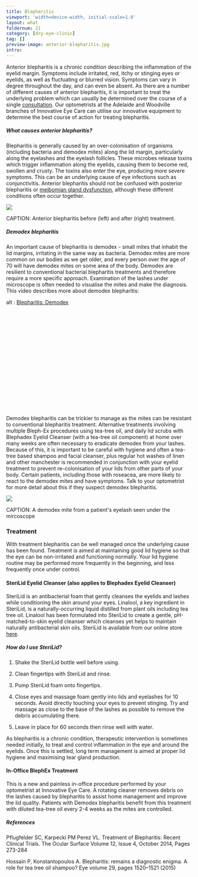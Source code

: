 ```yaml
---
title: Blepharitis
viewport: 'width=device-width, initial-scale=1.0'
layout: what
foldernum: 21
category: [dry-eye-clinic]
tag: []
preview-image: anterior-blepharitis.jpg
intro: 
---
```


<div class="employee-heading">
<p>Anterior blepharitis is a chronic condition describing the inflammation of the eyelid margin. Symptoms include irritated, red, itchy or stinging eyes or eyelids, as well as fluctuating or blurred vision. Symptoms can vary in degree throughout the day, and can even be absent. As there are a number of different causes of anterior blepharitis, it is important to treat the underlying problem which can usually be determined over the course of a single <a href="/what-we-do/eye-exam">consultation</a>. Our optometrists at the Adelaide and Woodville branches of Innovative Eye Care can utilise our innovative equipment to determine the best course of action for treating blepharitis.</p>
</div>

##### What causes anterior blepharitis?

Blepharitis is generally caused by an over-colonisation of organisms (including bacteria and demodex mites) along the lid margin, particularly along the eyelashes and the eyelash follicles. These microbes release toxins which trigger inflammation along the eyelids, causing them to become red, swollen and crusty. The toxins also enter the eye, producing more severe symptoms. This can be an underlying cause of eye infections such as conjunctivitis. Anterior blepharitis should not be confused with posterior blepharitis or [meibomian gland dysfunction](/what-we-do/meibomian-gland-dysfunction), although these different conditions often occur together. 

![](/uploads/2c8a26092c3e1d862562a5902fe449866cec15c5_blepharitis2.jpg)

CAPTION: Anterior blepharitis before (left) and after (right) treatment.

##### Demodex blepharitis

An important cause of blepharitis is demodex - small mites that inhabit the lid margins, irritating in the same way as bacteria. Demodex mites are more common on our bodies as we get older, and every person over the age of 70 will have demodex mites on some area of the body. Demodex are resilient to conventional bacterial blepharitis treatments and therefore require a more specific approach. Examination of the lashes under microscope is often needed to visualise the mites and make the diagnosis. This video describes more about demodex blepharitis:

<div class="myWrapper" style="position: relative; padding-bottom: 56.25%; height: 0;"><!--[if IE]><iframe frameborder="0" type="text/html" src="https://2689-2347.captiv8online.com/animations/embed/one/lids-demodex?player_width=100%&player_height=100%&site_company_language=34&autostart=false" width="100%" height="100%" style="position:absolute;top:0;left:0;width:100%;height:100%;"></iframe><![endif]--><!--[if !IE]> <--><object data="https://2689-2347.captiv8online.com/animations/embed/one/lids-demodex?player_width=100%&player_height=100%&site_company_language=34&autostart=false" type="text/html" width="100%" height="100%" style="position:absolute;top:0;left:0;width:100%;height:100%;">  alt : <a href="https://2689-2347.captiv8online.com/animations/embed/one/lids-demodex?player_width=100%&player_height=100%&site_company_language=34&autostart=false">Blepharitis: Demodex</a></object><!--> <![endif]--></div>

<br>

Demodex blepharitis can be trickier to manage as the mites can be resistant to conventional blepharitis treatment. Alternative treatments involving multiple Bleph-Ex procedures using tea-tree oil, and daily lid scrubs with Blephadex Eyelid Cleanser (with a tea-tree oil component) at home over many weeks are often necessary to eradicate demodex from your lashes. Because of this, it is important to be careful with hygiene and often a tea-tree based shampoo and facial cleanser, plus regular hot washes of linen and other manchester is recommended in conjunction with your eyelid treatment to prevent re-colonisation of your lids from other parts of your body. Certain patients, including those with roseacea, are more likely to react to the demodex mites and have symptoms. Talk to your optometrist for more detail about this if they suspect demodex blepharitis.

![](/uploads/8daed42bb9448ceeb2ee0e3dbb4b010489c5ae35_demodex.jpg)

CAPTION: A demodex mite from a patient's eyelash seen under the mircoscope

### Treatment

With treatment blepharitis can be well managed once the underlying cause has been found. Treatment is aimed at maintaining good lid hygiene so that the eye can be non-irritated and functioning normally. Your lid hygiene routine may be performed more frequently in the beginning, and less frequently once under control.

#### SteriLid Eyelid Cleanser (also applies to Blephadex Eyelid Cleanser)

SteriLid is an antibacterial foam that gently cleanses the eyelids and lashes while conditioning the skin around your eyes. Linalool, a key ingredient in SteriLid, is a naturally-occurring liquid distilled from plant oils including tea tree oil. Linalool has been formulated into SteriLid to create a gentle, pH-matched-to-skin eyelid cleanser which cleanses yet helps to maintain naturally antibacterial skin oils. SteriLid is available from our online store [here](http://eyesolutions.com.au/collections/dry-eye-treatments/products/sterilid-eye-cleanser).

##### How do I use SteriLid?

1. Shake the SteriLid bottle well before using.

2. Clean fingertips with SteriLid and rinse.

3. Pump SteriLid foam onto fingertips.

4. Close eyes and massage foam gently into lids and eyelashes for 10 seconds. Avoid directly touching your eyes to prevent stinging. Try and massage as close to the base of the lashes as possible to remove the debris accumulating there.

5. Leave in place for 60 seconds then rinse well with water.

As blepharitis is a chronic condition, therapeutic intervention is sometimes needed initially, to treat and control inflammation in the eye and around the eyelids. Once this is settled, long term management is aimed at proper lid hygiene and maximising tear gland production.

#### In-Office BlephEx Treatment

This is a new and painless in-office procedure performed by your optometrist at Innovative Eye Care. A rotating cleaner removes debris on the lashes caused by blepharitis to assist home management and improve the lid quality. Patients with Demodex blepharitis benefit from this treatment with diluted tea-tree oil every 2-4 weeks as the mites are controlled.


##### References

Pflugfelder SC, Karpecki PM Perez VL. Treatment of Blepharitis: Recent Clinical Trials. The Ocular Surface Volume 12, Issue 4, October 2014, Pages 273-284

Hossain P, Konstantopoulos A. Blepharitis: remains a diagnostic enigma. A role for tea tree oil shampoo? Eye volume 29, pages 1520–1521 (2015)
